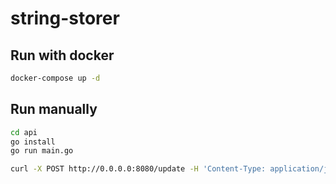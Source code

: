 # string-storer

## Run with docker

```bash
docker-compose up -d
```

## Run manually

```bash
cd api
go install
go run main.go
```

```bash
curl -X POST http://0.0.0.0:8080/update -H 'Content-Type: application/json' -d '{"title":"a new title"}'
```
